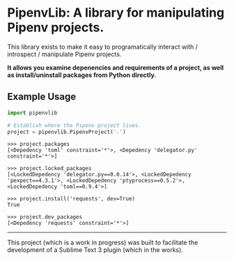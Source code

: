 # PipenvLib: A library for manipulating Pipenv projects.

This library exists to make it easy to programatically interact with / introspect / manipulate Pipenv projects.

**It allows you examine depenencies and requirements of a project, as well as install/uninstall packages from Python directly.**


## Example Usage

```python
import pipenvlib

# Establish where the Pipenv project lives.
project = pipenvlib.PipenvProject('.')

```

```pycon
>>> project.packages
[<Depedency 'toml' constraint='*'>, <Depedency 'delegator.py' constraint='*'>]

>>> project.locked_packages
[<LockedDepedency 'delegator.py==0.0.14'>, <LockedDepedency 'pexpect==4.3.1'>, <LockedDepedency 'ptyprocess==0.5.2'>, <LockedDepedency 'toml==0.9.4'>]

>>> project.install('requests', dev=True)
True

>>> project.dev_packages
[<Depedency 'requests' constraint='*'>]
```

------------

This project (which is a work in progress) was built to facilitate the development of a Sublime Text 3 plugin (which in the works).

